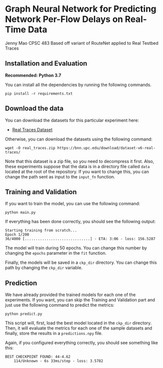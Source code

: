 # Graph Neural Network for Predicting Network Per-Flow Delays on Real-Time Data 
Jenny Mao CPSC 483 
Based off variant of RouteNet applied to Real Testbed Traces


## Installation and Evaluation 

**Recommended: Python 3.7**

You can install all the dependencies by running the following commands.
```
pip install -r requirements.txt
```

## Download the data
You can download the datasets for this particular experiment here:
- [Real Traces Dataset](https://bnn.upc.edu/download/dataset-v6-real-traces/)

Otherwise, you can download the datasets using the following command:
```
wget -O real_traces.zip https://bnn.upc.edu/download/dataset-v6-real-traces/
```

Note that this dataset is a zip file, so you need to decompress it first. Also, these experiments suppose that the data 
is in a directory file called `data` located at the root of the repository. If you want to change this, you can change the
path sent as input to the `input_fn` function.

## Training and Validation
If you want to train the model, you can use the following command:
```
python main.py
```

If everything has been done correctly, you should see the following output:

```
Starting training from scratch...
Epoch 1/200
36/4000 [..............................] - ETA: 3:06 - loss: 156.5287
```

The model will train during 50 epochs. You can change this number by changing the `epochs` parameter in the `fit` function.

Finally, the models will be saved in a `ckp_dir` directory. You can change this path by changing the `ckp_dir` variable. 

## Prediction
We have already provided the trained models for each one of the experiments. If you want, you can skip the Training and Validation
part and just use the following command to predict the metrics:
```
python predict.py
```
This script will, first, load the best model located in the `ckp_dir` directory. Then, it will evaluate the metrics for
each one of the sample datasets and finally, store the results in a `predictions.npy` file.

Again, if you configured everything correctly, you should see something like this:
```
BEST CHECKPOINT FOUND: 44-4.62
    114/Unknown - 6s 33ms/step - loss: 3.5782
```